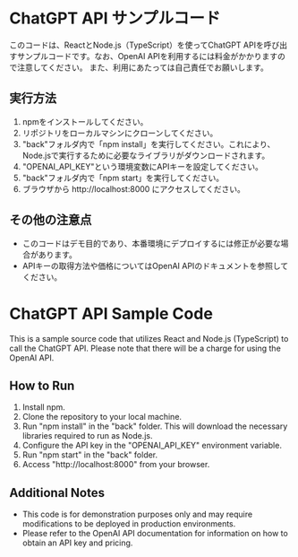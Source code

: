 # ChatGPT API サンプルコード
このコードは、ReactとNode.js（TypeScript）を使ってChatGPT APIを呼び出すサンプルコードです。なお、OpenAI APIを利用するには料金がかかりますので注意してください。
また、利用にあたっては自己責任でお願いします。

## 実行方法
1. npmをインストールしてください。
2. リポジトリをローカルマシンにクローンしてください。
3. "back"フォルダ内で「npm install」を実行してください。これにより、Node.jsで実行するために必要なライブラリがダウンロードされます。
4. "OPENAI_API_KEY"という環境変数にAPIキーを設定してください。
5. "back"フォルダ内で「npm start」を実行してください。
6. ブラウザから http://localhost:8000 にアクセスしてください。

## その他の注意点
- このコードはデモ目的であり、本番環境にデプロイするには修正が必要な場合があります。
- APIキーの取得方法や価格についてはOpenAI APIのドキュメントを参照してください。

# ChatGPT API Sample Code

This is a sample source code that utilizes React and Node.js (TypeScript) to call the ChatGPT API. Please note that there will be a charge for using the OpenAI API.

## How to Run

1. Install npm.
2. Clone the repository to your local machine.
3. Run "npm install" in the "back" folder. This will download the necessary libraries required to run as Node.js.
4. Configure the API key in the "OPENAI_API_KEY" environment variable.
5. Run "npm start" in the "back" folder.
6. Access "http://localhost:8000" from your browser.

## Additional Notes

- This code is for demonstration purposes only and may require modifications to be deployed in production environments.
- Please refer to the OpenAI API documentation for information on how to obtain an API key and pricing.
